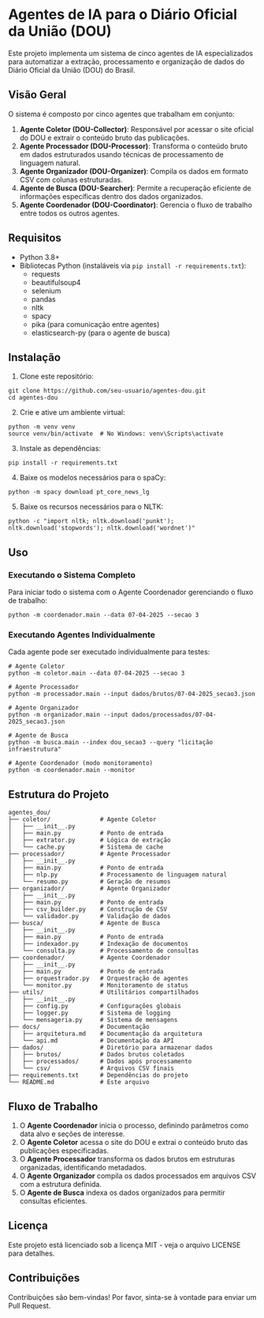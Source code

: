 # Agentes de IA para o Diário Oficial da União (DOU)

Este projeto implementa um sistema de cinco agentes de IA especializados para automatizar a extração, processamento e organização de dados do Diário Oficial da União (DOU) do Brasil.

## Visão Geral

O sistema é composto por cinco agentes que trabalham em conjunto:

1. **Agente Coletor (DOU-Collector)**: Responsável por acessar o site oficial do DOU e extrair o conteúdo bruto das publicações.
2. **Agente Processador (DOU-Processor)**: Transforma o conteúdo bruto em dados estruturados usando técnicas de processamento de linguagem natural.
3. **Agente Organizador (DOU-Organizer)**: Compila os dados em formato CSV com colunas estruturadas.
4. **Agente de Busca (DOU-Searcher)**: Permite a recuperação eficiente de informações específicas dentro dos dados organizados.
5. **Agente Coordenador (DOU-Coordinator)**: Gerencia o fluxo de trabalho entre todos os outros agentes.

## Requisitos

- Python 3.8+
- Bibliotecas Python (instaláveis via `pip install -r requirements.txt`):
  - requests
  - beautifulsoup4
  - selenium
  - pandas
  - nltk
  - spacy
  - pika (para comunicação entre agentes)
  - elasticsearch-py (para o agente de busca)

## Instalação

1. Clone este repositório:
```
git clone https://github.com/seu-usuario/agentes-dou.git
cd agentes-dou
```

2. Crie e ative um ambiente virtual:
```
python -m venv venv
source venv/bin/activate  # No Windows: venv\Scripts\activate
```

3. Instale as dependências:
```
pip install -r requirements.txt
```

4. Baixe os modelos necessários para o spaCy:
```
python -m spacy download pt_core_news_lg
```

5. Baixe os recursos necessários para o NLTK:
```
python -c "import nltk; nltk.download('punkt'); nltk.download('stopwords'); nltk.download('wordnet')"
```

## Uso

### Executando o Sistema Completo

Para iniciar todo o sistema com o Agente Coordenador gerenciando o fluxo de trabalho:

```
python -m coordenador.main --data 07-04-2025 --secao 3
```

### Executando Agentes Individualmente

Cada agente pode ser executado individualmente para testes:

```
# Agente Coletor
python -m coletor.main --data 07-04-2025 --secao 3

# Agente Processador
python -m processador.main --input dados/brutos/07-04-2025_secao3.json

# Agente Organizador
python -m organizador.main --input dados/processados/07-04-2025_secao3.json

# Agente de Busca
python -m busca.main --index dou_secao3 --query "licitação infraestrutura"

# Agente Coordenador (modo monitoramento)
python -m coordenador.main --monitor
```

## Estrutura do Projeto

```
agentes_dou/
├── coletor/              # Agente Coletor
│   ├── __init__.py
│   ├── main.py           # Ponto de entrada
│   ├── extrator.py       # Lógica de extração
│   └── cache.py          # Sistema de cache
├── processador/          # Agente Processador
│   ├── __init__.py
│   ├── main.py           # Ponto de entrada
│   ├── nlp.py            # Processamento de linguagem natural
│   └── resumo.py         # Geração de resumos
├── organizador/          # Agente Organizador
│   ├── __init__.py
│   ├── main.py           # Ponto de entrada
│   ├── csv_builder.py    # Construção de CSV
│   └── validador.py      # Validação de dados
├── busca/                # Agente de Busca
│   ├── __init__.py
│   ├── main.py           # Ponto de entrada
│   ├── indexador.py      # Indexação de documentos
│   └── consulta.py       # Processamento de consultas
├── coordenador/          # Agente Coordenador
│   ├── __init__.py
│   ├── main.py           # Ponto de entrada
│   ├── orquestrador.py   # Orquestração de agentes
│   └── monitor.py        # Monitoramento de status
├── utils/                # Utilitários compartilhados
│   ├── __init__.py
│   ├── config.py         # Configurações globais
│   ├── logger.py         # Sistema de logging
│   └── mensageria.py     # Sistema de mensagens
├── docs/                 # Documentação
│   ├── arquitetura.md    # Documentação da arquitetura
│   └── api.md            # Documentação da API
├── dados/                # Diretório para armazenar dados
│   ├── brutos/           # Dados brutos coletados
│   ├── processados/      # Dados após processamento
│   └── csv/              # Arquivos CSV finais
├── requirements.txt      # Dependências do projeto
└── README.md             # Este arquivo
```

## Fluxo de Trabalho

1. O **Agente Coordenador** inicia o processo, definindo parâmetros como data alvo e seções de interesse.
2. O **Agente Coletor** acessa o site do DOU e extrai o conteúdo bruto das publicações especificadas.
3. O **Agente Processador** transforma os dados brutos em estruturas organizadas, identificando metadados.
4. O **Agente Organizador** compila os dados processados em arquivos CSV com a estrutura definida.
5. O **Agente de Busca** indexa os dados organizados para permitir consultas eficientes.

## Licença

Este projeto está licenciado sob a licença MIT - veja o arquivo LICENSE para detalhes.

## Contribuições

Contribuições são bem-vindas! Por favor, sinta-se à vontade para enviar um Pull Request.
